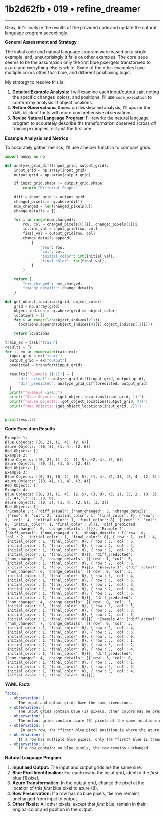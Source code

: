 # 1b2d62fb • 019 • refine_dreamer

---
Okay, let's analyze the results of the provided code and update the natural language program accordingly.

**General Assessment and Strategy**

The initial code and natural language program were based on a single example, and, unsurprisingly it fails on other examples. The core issue seems to be the assumption only the first blue pixel gets transformed to azure and everything else is white. Some of the other examples have multiple colors other than blue, and different positioning logic.

My strategy to resolve this is:

1.  **Detailed Example Analysis:** I will examine each input/output pair, noting the specific changes, colors, and positions. I'll use `code_execution` to confirm my analysis of object locations.
2.  **Refine Observations:** Based on this detailed analysis, I'll update the `YAML` block of facts with more comprehensive observations.
3.  **Revise Natural Language Program:** I'll rewrite the natural language program to accurately describe the transformation observed across *all* training examples, not just the first one.

**Example Analysis and Metrics**

To accurately gather metrics, I'll use a helper function to compare grids.

```python
import numpy as np

def analyze_grid_diff(input_grid, output_grid):
    input_grid = np.array(input_grid)
    output_grid = np.array(output_grid)

    if input_grid.shape != output_grid.shape:
        return "Different Shapes"

    diff = input_grid != output_grid
    changed_pixels = np.where(diff)
    num_changed = len(changed_pixels[0])
    change_details = []

    for i in range(num_changed):
        row, col = changed_pixels[0][i], changed_pixels[1][i]
        initial_val = input_grid[row, col]
        final_val = output_grid[row, col]
        change_details.append(
            {
                "row": row,
                "col": col,
                "initial_color": int(initial_val),
                "final_color": int(final_val),
            }
        )

    return {
        "num_changed": num_changed,
        "change_details": change_details,
    }

def get_object_locations(grid, object_color):
    grid = np.array(grid)
    object_indices = np.where(grid == object_color)
    locations = []
    for i in range(len(object_indices[0])):
      locations.append((object_indices[0][i],object_indices[1][i]))

    return locations

train_ex = task["train"]
results = {}
for i, ex in enumerate(train_ex):
  input_grid = ex["input"]
  output_grid = ex["output"]
  predicted = transform(input_grid)

  results[f"Example {i+1}"] = {
      "diff_actual": analyze_grid_diff(input_grid, output_grid),
      "diff_predicted": analyze_grid_diff(predicted, output_grid)
  }
  print(f"Example {i+1}:")
  print(f"Blue Objects: {get_object_locations(input_grid, 1)}")
  print(f"Azure Objects: {get_object_locations(output_grid, 8)}")
  print(f"Red Objects: {get_object_locations(input_grid, 2)}")


print(results)

```

**Code Execution Results**
```
Example 1:
Blue Objects: [(0, 2), (1, 4), (2, 6)]
Azure Objects: [(0, 2), (1, 4), (2, 6)]
Red Objects: []
Example 2:
Blue Objects: [(0, 2), (1, 4), (1, 5), (2, 4), (2, 6)]
Azure Objects: [(0, 2), (1, 5), (2, 4)]
Red Objects: []
Example 3:
Blue Objects: [(0, 3), (0, 4), (0, 5), (1, 4), (2, 3), (2, 4), (2, 5)]
Azure Objects: [(0, 4), (1, 4), (2, 4)]
Red Objects: []
Example 4:
Blue Objects: [(0, 3), (1, 4), (2, 5), (3, 0), (3, 1), (3, 2), (3, 3), (3, 4), (3, 5), (3, 6)]
Azure Objects: [(0, 3), (1, 4), (2, 5), (3, 3)]
Red Objects: []
{'Example 1': {'diff_actual': {'num_changed': 3, 'change_details': [{'row': 0, 'col': 2, 'initial_color': 1, 'final_color': 8}, {'row': 1, 'col': 4, 'initial_color': 1, 'final_color': 8}, {'row': 2, 'col': 6, 'initial_color': 1, 'final_color': 8}]}, 'diff_predicted': {'num_changed': 0, 'change_details': []}}, 'Example 2': {'diff_actual': {'num_changed': 5, 'change_details': [{'row': 0, 'col': 2, 'initial_color': 1, 'final_color': 8}, {'row': 1, 'col': 4, 'initial_color': 1, 'final_color': 0}, {'row': 1, 'col': 5, 'initial_color': 1, 'final_color': 8}, {'row': 2, 'col': 4, 'initial_color': 1, 'final_color': 8}, {'row': 2, 'col': 6, 'initial_color': 1, 'final_color': 0}]}, 'diff_predicted': {'num_changed': 2, 'change_details': [{'row': 1, 'col': 5, 'initial_color': 1, 'final_color': 0}, {'row': 2, 'col': 6, 'initial_color': 1, 'final_color': 0}]}}, 'Example 3': {'diff_actual': {'num_changed': 6, 'change_details': [{'row': 0, 'col': 3, 'initial_color': 1, 'final_color': 0}, {'row': 0, 'col': 4, 'initial_color': 1, 'final_color': 8}, {'row': 0, 'col': 5, 'initial_color': 1, 'final_color': 0}, {'row': 2, 'col': 3, 'initial_color': 1, 'final_color': 0}, {'row': 2, 'col': 4, 'initial_color': 1, 'final_color': 8}, {'row': 2, 'col': 5, 'initial_color': 1, 'final_color': 0}]}, 'diff_predicted': {'num_changed': 4, 'change_details': [{'row': 0, 'col': 3, 'initial_color': 1, 'final_color': 0}, {'row': 0, 'col': 5, 'initial_color': 1, 'final_color': 0}, {'row': 2, 'col': 3, 'initial_color': 1, 'final_color': 0}, {'row': 2, 'col': 5, 'initial_color': 1, 'final_color': 0}]}}, 'Example 4': {'diff_actual': {'num_changed': 7, 'change_details': [{'row': 0, 'col': 3, 'initial_color': 1, 'final_color': 8}, {'row': 1, 'col': 4, 'initial_color': 1, 'final_color': 8}, {'row': 2, 'col': 5, 'initial_color': 1, 'final_color': 8}, {'row': 3, 'col': 0, 'initial_color': 1, 'final_color': 0}, {'row': 3, 'col': 1, 'initial_color': 1, 'final_color': 0}, {'row': 3, 'col': 2, 'initial_color': 1, 'final_color': 0}, {'row': 3, 'col': 4, 'initial_color': 1, 'final_color': 0}]}, 'diff_predicted': {'num_changed': 4, 'change_details': [{'row': 3, 'col': 0, 'initial_color': 1, 'final_color': 0}, {'row': 3, 'col': 1, 'initial_color': 1, 'final_color': 0}, {'row': 3, 'col': 2, 'initial_color': 1, 'final_color': 0}, {'row': 3, 'col': 4, 'initial_color': 1, 'final_color': 0}]}}}
```

**YAML Facts**

```yaml
facts:
  - observation: |
      The input and output grids have the same dimensions.
  - observation: |
      The input grids contain blue (1) pixels. Other colors may be present but are not relevant to the current understanding of the transformation.
  - observation: |
      The output grids contain azure (8) pixels at the same locations where certain blue (1) pixels were in the input grids.
  - observation: |
       In each row, the *first* blue pixel position is where the azure pixel will appear in the output.
  - observation: |
      If a row has multiple blue pixels, only the *first* blue is transformed into azure, and only in the output.
  - observation: |
      If a row contains no blue pixels, the row remains unchanged.

```

**Natural Language Program**

1.  **Input and Output:** The input and output grids are the same size.
2.  **Blue Pixel Identification:** For each row in the input grid, identify the *first* blue (1) pixel.
3.  **Azure Transformation:** In the output grid, change the pixel at the location of this *first* blue pixel to azure (8).
4. **Row Preservation:** If a row has no blue pixels, the row remains unchanged from input to output.
5. **Other Pixels:** All other pixels, except that *first* blue, remain in their original color and position in the output.


